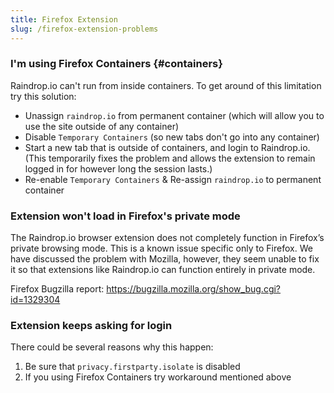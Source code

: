```yaml
---
title: Firefox Extension
slug: /firefox-extension-problems
---
```


### I'm using Firefox Containers {#containers}
Raindrop.io can't run from inside containers. To get around of this limitation try this solution:
- Unassign `raindrop.io` from permanent container (which will allow you to use the site outside of any container)
- Disable `Temporary Containers` (so new tabs don't go into any container)
- Start a new tab that is outside of containers, and login to Raindrop.io. (This temporarily fixes the problem and allows the extension to remain logged in for however long the session lasts.)
- Re-enable `Temporary Containers` & Re-assign `raindrop.io` to permanent container

### Extension won't load in Firefox's private mode
The Raindrop.io browser extension does not completely function in Firefox’s private browsing mode. 
This is a known issue specific only to Firefox. 
We have discussed the problem with Mozilla, however, they seem unable to fix it so that extensions like Raindrop.io can function entirely in private mode.

Firefox Bugzilla report: https://bugzilla.mozilla.org/show_bug.cgi?id=1329304

### Extension keeps asking for login
There could be several reasons why this happen:
1. Be sure that `privacy.firstparty.isolate` is disabled
2. If you using Firefox Containers try workaround mentioned above